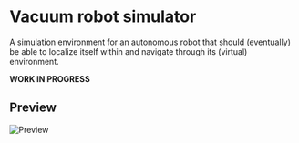 # Vacuum robot simulator

A simulation environment for an autonomous robot that should (eventually) be
able to localize itself within and navigate through its (virtual) environment.

**WORK IN PROGRESS**

## Preview
![Preview](https://i.imgur.com/6YxpPyu.png)
